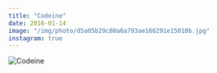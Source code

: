 ```yaml
---
title: "Codeine"
date: 2016-01-14
image: "/img/photo/d5a05b29c80a6a793ae166291e15010b.jpg"
instagram: true
---
```


![Codeine](/img/photo/d5a05b29c80a6a793ae166291e15010b.jpg)
